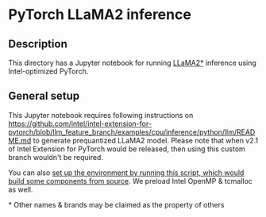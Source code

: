 <!--- 0. Title -->
# PyTorch LLaMA2 inference

<!-- 10. Description -->
## Description

This directory has a Jupyter notebook for running [LLaMA2*](https://ai.meta.com/llama/) inference using Intel-optimized PyTorch.

## General setup
This Jupyter notebook requires following instructions on https://github.com/intel/intel-extension-for-pytorch/blob/llm_feature_branch/examples/cpu/inference/python/llm/README.md to
generate prequantized LLaMA2 model.
Please note that when v2.1 of Intel Extension for PyTorch would be released, then using this custom branch wouldn't be required.

You can also [set up the environment by running this script, which would build some components from source](https://github.com/intel/intel-extension-for-pytorch/blob/llm_feature_branch/scripts/compile_bundle.sh).
We preload Intel OpenMP & tcmalloc as well.

\* Other names & brands may be claimed as the property of others
